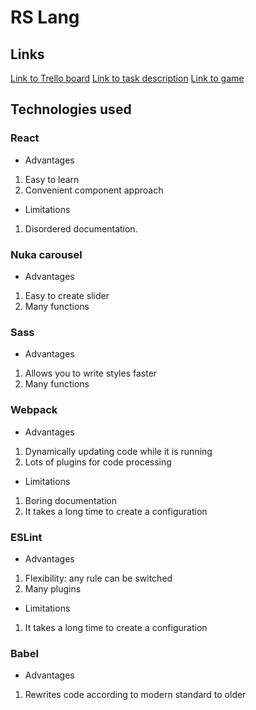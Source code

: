 # RS Lang

## Links
[Link to Trello board](https://trello.com/b/W8YkVoes)
[Link to task description](https://github.com/rolling-scopes-school/tasks/blob/master/tasks/rslang/rslang.md)
[Link to game](https://rslang-team37-vmashnitskaya.netlify.app/)

## Technologies used
### React
- Advantages
1. Easy to learn
2. Convenient component approach
- Limitations
1. Disordered documentation.

### Nuka carousel
- Advantages
1. Easy to create slider
2. Many functions

### Sass
- Advantages
1. Allows you to write styles faster
2. Many functions

### Webpack
- Advantages
1. Dynamically updating code while it is running
2. Lots of plugins for code processing
- Limitations
1. Boring documentation
2. It takes a long time to create a configuration

### ESLint
- Advantages
1. Flexibility: any rule can be switched
2. Many plugins
- Limitations
1. It takes a long time to create a configuration

### Babel
- Advantages
1. Rewrites code according to modern standard to older

